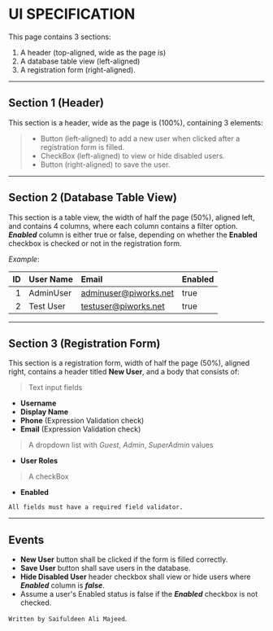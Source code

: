 # UI SPECIFICATION

This page contains 3 sections:
1. A header (top-aligned, wide as the page is)
2. A database table view (left-aligned)
3. A registration form (right-aligned).

---


## Section 1 (Header) 
This section is a header, wide as the page is (100%), containing 3 elements:

>* Button (left-aligned) to add a new user when clicked after a registration form is filled.
>* CheckBox (left-aligned) to view or hide disabled users.
>* Button (right-aligned) to save the user.

---

## Section 2 (Database Table View)

This section is a table view, the width of half the page (50%), aligned left, and contains 4 columns, where each column contains a filter option. *__Enabled__* column is either true or false, depending on whether the __Enabled__ checkbox is checked or not in the registration form.

_Example_:

| ID  | User Name |         Email         | Enabled  |
|----:|:----------|:----------------------|:---------|
| 1   | AdminUser | adminuser@piworks.net | true     |
| 2   | Test User | testuser@piworks.net  | true     |



---

## Section 3 (Registration Form)

This section is a registration form, width of half the page (50%), aligned right, contains a header titled __New User__, and a body that consists of:

> Text input fields
* __Username__
* __Display Name__
* __Phone__ (Expression Validation check)
* __Email__ (Expression Validation check)

> A dropdown list with _Guest_, _Admin_, _SuperAdmin_ values 

* __User Roles__

> A checkBox

* __Enabled__

`All fields must have a required field validator.`


---

## Events

* __New User__ button shall be clicked if the form is filled correctly.
* __Save User__ button shall save users in the database.
* __Hide Disabled User__ header checkbox shall view or hide users where *__Enabled__* column is *__false__*.
* Assume a user's Enabled status is false if the *__Enabled__* checkbox is not checked.




`Written by Saifuldeen Ali Majeed`.